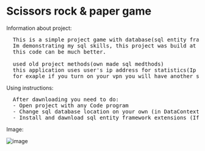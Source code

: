 # Scissors rock & paper game
Information about project:
<pre>
  This is a simple project game with database(sql entity framework)
  Im demonstrating my sql skills, this project was build at holidays soo..
  this code can be much better.

  used old project methods(own made sql medthods)
  this application uses user's ip address for statistics(Ip = key)
  for exaple if you turn on your vpn you will have another stats
</pre>

Using instructions:
<pre>
  After dawnloading you need to do:
  - Open project with any Code program
  - Change sql database location on your own (in DataContext SqlConfiguring method)
  - Install and dawnload sql entity framework extensions (If don't includes already)
</pre>

Image:

![image](https://github.com/user-attachments/assets/794b22a1-6bfa-4247-9cb3-639e1948f232)


